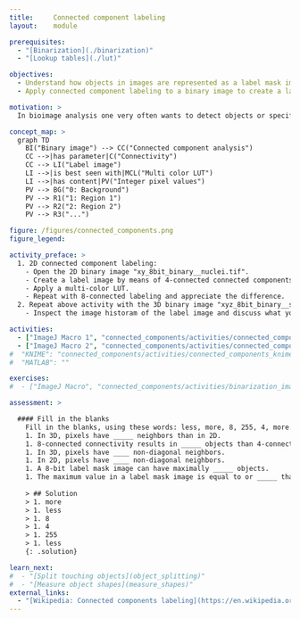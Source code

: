 ```yaml
---
title:     Connected component labeling  
layout:    module

prerequisites:
  - "[Binarization](./binarization)"
  - "[Lookup tables](./lut)"

objectives:
  - Understand how objects in images are represented as a label mask image.
  - Apply connected component labeling to a binary image to create a label mask image.

motivation: >
  In bioimage analysis one very often wants to detect objects or specific regions in images. A typical workflow is to first categorise an image into in background and foreground regions, which can be represented as a binary image. The next step is a connected components labeling, where spatially connected regions of foreground pixels are assigned (labeled) as being part of one region (object).

concept_map: >
  graph TD
    BI("Binary image") --> CC("Connected component analysis")
    CC -->|has parameter|C("Connectivity")
    CC --> LI("Label image")
    LI -->|is best seen with|MCL("Multi color LUT")
    LI -->|has content|PV("Integer pixel values")
    PV --> BG("0: Background")
    PV --> R1("1: Region 1")
    PV --> R2("2: Region 2")
    PV --> R3("...")

figure: /figures/connected_components.png
figure_legend:

activity_preface: >
  1. 2D connected component labeling:
    - Open the 2D binary image "xy_8bit_binary__nuclei.tif".
    - Create a label image by means of 4-connected connected components labeling. 
    - Apply a multi-color LUT.
    - Repeat with 8-connected labeling and appreciate the difference.
  2. Repeat above activity with the 3D binary image "xyz_8bit_binary__spots.tif".
    - Inspect the image historam of the label image and discuss what you can learn from it.

activities:
  - ["ImageJ Macro 1", "connected_components/activities/connected_components_imagejmacro.ijm", java]
  - ["ImageJ Macro 2", "connected_components/activities/connected_components_imagejmacro.ijm", java]
#  "KNIME": "connected_components/activities/connected_components_knime.md"
#  "MATLAB": "" 

exercises:
#  - ["ImageJ Macro", "connected_components/activities/binarization_imagejmacro.md"]

assessment: >

  #### Fill in the blanks
    Fill in the blanks, using these words: less, more, 8, 255, 4, more.
    1. In 3D, pixels have _____ neighbors than in 2D.
    1. 8-connected connectivity results in _____ objects than 4-connected connectivity.
    1. In 3D, pixels have ____ non-diagonal neighbors.
    1. In 2D, pixels have ____ non-diagonal neighbors.
    1. A 8-bit label mask image can have maximally _____ objects.
    1. The maximum value in a label mask image is equal to or _____ than the number of objects.
    
    > ## Solution
    > 1. more
    > 1. less
    > 1. 8
    > 1. 4
    > 1. 255
    > 1. less
    {: .solution}

learn_next:
#  - "[Split touching objects](object_splitting)"
#  - "[Measure object shapes](measure_shapes)"
external_links:
  - "[Wikipedia: Connected components labeling](https://en.wikipedia.org/wiki/Connected-component_labeling)"
---
```

